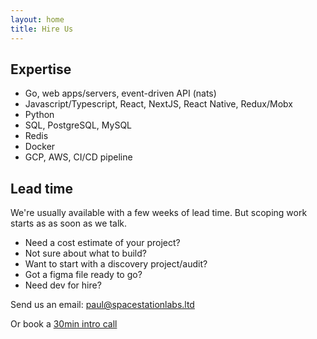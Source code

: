 ```yaml
---
layout: home
title: Hire Us
---
```


## Expertise

- Go, web apps/servers, event-driven API (nats)
- Javascript/Typescript, React, NextJS, React Native, Redux/Mobx
- Python
- SQL, PostgreSQL, MySQL
- Redis
- Docker
- GCP, AWS, CI/CD pipeline

## Lead time

We're usually available with a few weeks of lead time.
But scoping work starts as as soon as we talk.

- Need a cost estimate of your project? 
- Not sure about what to build?
- Want to start with a discovery project/audit?
- Got a figma file ready to go?
- Need dev for hire?

Send us an email: paul@spacestationlabs.ltd

Or book a [30min intro call](https://cal.com/spacestation)
